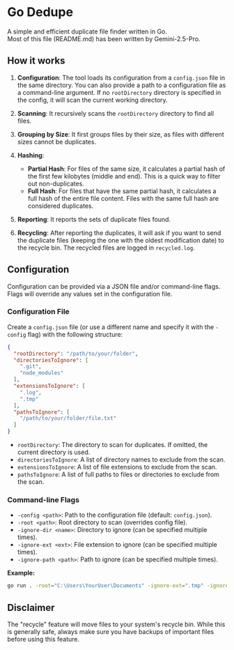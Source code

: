 # Go Dedupe

A simple and efficient duplicate file finder written in Go.  
Most of this file (README.md) has been written by Gemini-2.5-Pro.

## How it works

1.  **Configuration**: The tool loads its configuration from a `config.json` file in the same directory. You can also provide a path to a configuration file as a command-line argument. If no `rootDirectory` directory is specified in the config, it will scan the current working directory.

2.  **Scanning**: It recursively scans the `rootDirectory` directory to find all files.

3.  **Grouping by Size**: It first groups files by their size, as files with different sizes cannot be duplicates.

4.  **Hashing**:
    *   **Partial Hash**: For files of the same size, it calculates a partial hash of the first few kilobytes (middle and end). This is a quick way to filter out non-duplicates.
    *   **Full Hash**: For files that have the same partial hash, it calculates a full hash of the entire file content. Files with the same full hash are considered duplicates.

5.  **Reporting**: It reports the sets of duplicate files found.

6.  **Recycling**: After reporting the duplicates, it will ask if you want to send the duplicate files (keeping the one with the oldest modification date) to the recycle bin. The recycled files are logged in `recycled.log`.

## Configuration

Configuration can be provided via a JSON file and/or command-line flags. Flags will override any values set in the configuration file.

### Configuration File

Create a `config.json` file (or use a different name and specify it with the `-config` flag) with the following structure:

```json
{
  "rootDirectory": "/path/to/your/folder",
  "directoriesToIgnore": [
    ".git",
    "node_modules"
  ],
  "extensionsToIgnore": [
    ".log",
    ".tmp"
  ],
  "pathsToIgnore": [
    "/path/to/your/folder/file.txt"
  ]
}
```

*   `rootDirectory`: The directory to scan for duplicates. If omitted, the current directory is used.
*   `directoriesToIgnore`: A list of directory names to exclude from the scan.
*   `extensionsToIgnore`: A list of file extensions to exclude from the scan.
*   `pathsToIgnore`: A list of full paths to files or directories to exclude from the scan.

### Command-line Flags

*   `-config <path>`: Path to the configuration file (default: `config.json`).
*   `-root <path>`: Root directory to scan (overrides config file).
*   `-ignore-dir <name>`: Directory to ignore (can be specified multiple times).
*   `-ignore-ext <ext>`: File extension to ignore (can be specified multiple times).
*   `-ignore-path <path>`: Path to ignore (can be specified multiple times).

**Example:**

```bash
go run . -root="C:\Users\YourUser\Documents" -ignore-ext=".tmp" -ignore-dir="cache"
```

## Disclaimer

The "recycle" feature will move files to your system's recycle bin. While this is generally safe, always make sure you have backups of important files before using this feature.
